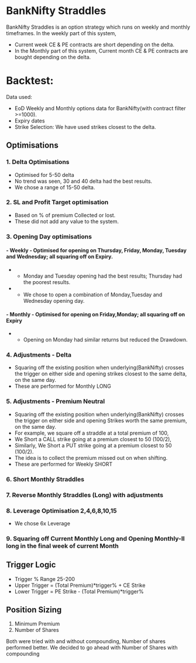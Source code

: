# BankNifty Straddles

BankNifty Straddles is an option strategy which runs on weekly and monthly timeframes.
In the weekly part of this system, 
- Current week CE & PE contracts are short depending on the delta.
- In the Monthly part of this system, Current month CE & PE contracts are bought depending on the delta.


# Backtest:
Data used: 
- EoD Weekly and Monthly options data for BankNifty(with contract filter >=1000).
- Expiry dates
- Strike Selection: We have used strikes closest to the delta.



## Optimisations
### 1. Delta Optimisations
  - Optimised for 5-50 delta
  - No trend was seen, 30 and 40 delta had the best results.
  - We chose a range of 15-50 delta.
### 2. SL and Profit Target optimisation
- Based on % of premium Collected or lost.
- These did not add any value to the system.
### 3. Opening Day optimisations
#### - Weekly - Optimised for opening on Thursday, Friday, Monday, Tuesday and Wednesday; all squaring off on Expiry.
-  - Monday and Tuesday opening had the best results; Thursday had the poorest results.
-  - We chose to open a combination of Monday,Tuesday and Wednesday opening day.
#### - Monthly - Optimised for opening on Friday,Monday; all squaring off on Expiry
-   - Opening on Monday had similar returns but reduced the Drawdown. 
### 4. Adjustments - Delta
- Squaring off the existing position when underlying(BankNifty) crosses the trigger on either side and opening strikes closest to the same delta, on the same day.
- These are performed for Monthly LONG
### 5. Adjustments - Premium Neutral
- Squaring off the existing position when underlying(BankNifty) crosses the trigger on either side and opening Strikes worth the same premium, on the same day. 
- For example, we square off a straddle at a total premium of 100,
- We Short a CALL strike going at a premium closest to 50 (100/2),
- Similarly, We Short a PUT strike going at a premium closest to 50 (100/2).
- The idea is to collect the premium missed out on when shifting.
- These are performed for Weekly SHORT

### 6. Short Monthly Straddles
### 7. Reverse Monthly Straddles (Long) with adjustments
### 8. Leverage Optimisation 2,4,6,8,10,15
- We chose 6x Leverage
### 9. Squaring off Current Monthly Long and Opening Monthly-II long in the final week of current Month

## Trigger Logic
- Trigger % Range 25-200
- Upper Trigger = (Total Premium)*trigger% + CE Strike
- Lower Trigger = PE Strike - (Total Premium)*trigger%


## Position Sizing
1. Minimum Premium
2. Number of Shares

Both were tried with and without compounding, 
Number of shares performed better.
We decided to go ahead with Number of Shares with compounding
